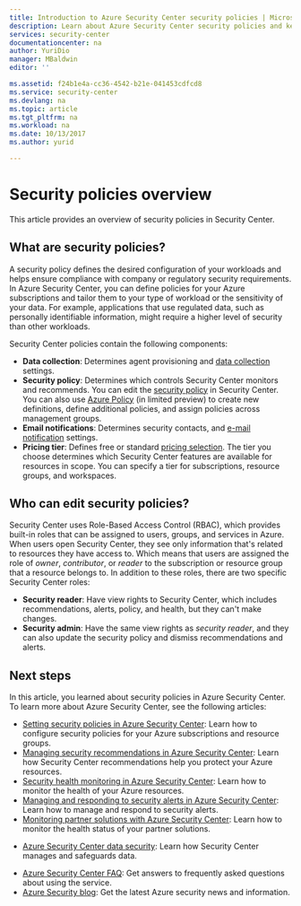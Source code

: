 ```yaml
---
title: Introduction to Azure Security Center security policies | Microsoft Docs
description: Learn about Azure Security Center security policies and key capabilities.
services: security-center
documentationcenter: na
author: YuriDio
manager: MBaldwin
editor: ''

ms.assetid: f24b1e4a-cc36-4542-b21e-041453cdfcd8
ms.service: security-center
ms.devlang: na
ms.topic: article
ms.tgt_pltfrm: na
ms.workload: na
ms.date: 10/13/2017
ms.author: yurid

---
```

# Security policies overview
This article provides an overview of security policies in Security Center.

## What are security policies?
A security policy defines the desired configuration of your workloads and helps ensure compliance with company or regulatory security requirements. In Azure Security Center, you can define policies for your Azure subscriptions and tailor them to your type of workload or the sensitivity of your data. For example, applications that use regulated data, such as personally identifiable information, might require a higher level of security than other workloads. 

Security Center policies contain the following components:

- **Data collection**: Determines agent provisioning and [data collection](https://docs.microsoft.com/azure/security-center/security-center-enable-data-collection) settings.
- **Security policy**: Determines which controls Security Center monitors and recommends. You can edit the [security policy](https://docs.microsoft.com/en-us/azure/security-center/security-center-policies) in Security Center. You can also use [Azure Policy](security-center-azure-policy.md) (in limited preview) to create new definitions, define additional policies, and assign policies across management groups.
- **Email notifications**: Determines security contacts, and [e-mail notification](https://docs.microsoft.com/azure/security-center/security-center-provide-security-contact-details) settings.
- **Pricing tier**: Defines free or standard [pricing selection](https://docs.microsoft.com/azure/security-center/security-center-pricing). The tier you choose determines which Security Center features are available for resources in scope. You can specify a tier for subscriptions, resource groups, and workspaces. 


## Who can edit security policies?
Security Center uses Role-Based Access Control (RBAC), which provides built-in roles that can be assigned to users, groups, and services in Azure. When users open Security Center, they see only information that's related to resources they have access to. Which means that users are assigned the role of *owner*, *contributor*, or *reader* to the subscription or resource group that a resource belongs to. In addition to these roles, there are two specific Security Center roles:

- **Security reader**: Have view rights to Security Center, which includes recommendations, alerts, policy, and health, but they can't make changes.
- **Security admin**: Have the same view rights as *security reader*, and they can also update the security policy and dismiss recommendations and alerts.


## Next steps
In this article, you learned about security policies in Azure Security Center. To learn more about Azure Security Center, see the following articles:

* [Setting security policies in Azure Security Center](security-center-policies.md): Learn how to configure security policies for your Azure subscriptions and resource groups.
* [Managing security recommendations in Azure Security Center](security-center-recommendations.md): Learn how Security Center recommendations help you protect your Azure resources.
* [Security health monitoring in Azure Security Center](security-center-monitoring.md): Learn how to monitor the health of your Azure resources.
* [Managing and responding to security alerts in Azure Security Center](security-center-managing-and-responding-alerts.md): Learn how to manage and respond to security alerts.
* [Monitoring partner solutions with Azure Security Center](security-center-partner-solutions.md): Learn how to monitor the health status of your partner solutions.
- [Azure Security Center data security](security-center-data-security.md): Learn how Security Center manages and safeguards data.
* [Azure Security Center FAQ](security-center-faq.md): Get answers to frequently asked questions about using the service.
* [Azure Security blog](http://blogs.msdn.com/b/azuresecurity/): Get the latest Azure security news and information.


